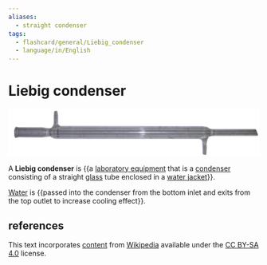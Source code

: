 ```yaml
---
aliases:
  - straight condenser
tags:
  - flashcard/general/Liebig_condenser
  - language/in/English
---
```


# Liebig condenser

![LiebigCondenser](../archives/Wikimedia%20Commons/LiebigCondenser.jpg)

A __Liebig condenser__ is {{a [laboratory equipment](laboratory%20equipment.md) that is a [condenser](condenser.md) consisting of a straight [glass](glass.md) tube enclosed in a [water jacket](water%20jacket.md)}}.

[Water](water.md) is {{passed into the condenser from the bottom inlet and exits from the top outlet to increase cooling effect}}.

## references

This text incorporates [content](https://en.wikipedia.org/wiki/Liebig_condenser) from [Wikipedia](Wikipedia.md) available under the [CC BY-SA 4.0](https://creativecommons.org/licenses/by-sa/4.0/) license.
